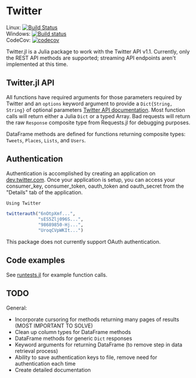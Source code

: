 # Twitter

Linux: [![Build Status](https://travis-ci.org/randyzwitch/Twitter.jl.png)](https://travis-ci.org/randyzwitch/Twitter.jl)
<br>
Windows: [![Build status](https://ci.appveyor.com/api/projects/status/09qykgs7l2fakcvh?svg=true)](https://ci.appveyor.com/project/randyzwitch/twitter-jl) <br>
CodeCov: [![codecov](https://codecov.io/gh/randyzwitch/Twitter.jl/branch/master/graph/badge.svg)](https://codecov.io/gh/randyzwitch/Twitter.jl)

Twitter.jl is a Julia package to work with the Twitter API v1.1. Currently, only the REST API methods are supported; streaming API endpoints aren't implemented at this time.

## Twitter.jl API

All functions have required arguments for those parameters required by Twitter and an `options` keyword argument to provide a `Dict{String, String}` of optional parameters [Twitter API documentation](https://dev.twitter.com/docs/api/1.1). Most function calls will return either a Julia `Dict` or a typed Array. Bad requests will return the raw `Response` composite type from Requests.jl for debugging purposes.

DataFrame methods are defined for functions returning composite types: `Tweets`, `Places`, `Lists`, and `Users`.

## Authentication

Authentication is accomplished by creating an application on [dev.twitter.com](https://dev.twitter.com). Once your application is setup, you can access your consumer_key, consumer_token, oauth_token and oauth_secret from the "Details" tab of the application.

```julia
Using Twitter

twitterauth("6nOtpXmf...",
            "sES5Zlj096S...",
            "98689850-Hj...",
            "UroqCVpWKIt...")
```

This package does not currently support OAuth authentication.

## Code examples

See [runtests.jl](https://github.com/randyzwitch/Twitter.jl/blob/master/test/runtests.jl) for example function calls.

## TODO

General:
- Incorporate cursoring for methods returning many pages of results (MOST IMPORTANT TO SOLVE)
- Clean up column types for DataFrame methods
- DataFrame methods for generic `Dict` responses
- Keyword arguments for returning DataFrame (to remove step in data retrieval process)
- Ability to save authentication keys to file, remove need for authentication each time
- Create detailed documentation
